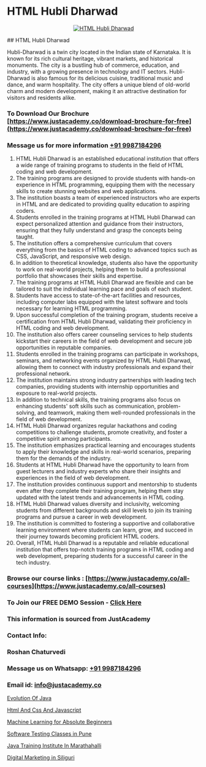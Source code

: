 # HTML Hubli Dharwad

<p align="center">
  <a href="https://justacademy.co/course-detail/html-training">
    <img src="https://justacademy.co/storage2/course_image/1676636567_course_image.webp" alt="HTML Hubli Dharwad">
  </a>
</p>
## HTML Hubli Dharwad

Hubli-Dharwad is a twin city located in the Indian state of Karnataka. It is known for its rich cultural heritage, vibrant markets, and historical monuments. The city is a bustling hub of commerce, education, and industry, with a growing presence in technology and IT sectors. Hubli-Dharwad is also famous for its delicious cuisine, traditional music and dance, and warm hospitality. The city offers a unique blend of old-world charm and modern development, making it an attractive destination for visitors and residents alike.
### To Download Our Brochure [https://www.justacademy.co/download-brochure-for-free](https://www.justacademy.co/download-brochure-for-free)
### Message us for more information [+91 9987184296](https://api.whatsapp.com/send?phone=919987184296)
1) HTML Hubli Dharwad is an established educational institution that offers a wide range of training programs to students in the field of HTML coding and web development.
2) The training programs are designed to provide students with hands-on experience in HTML programming, equipping them with the necessary skills to create stunning websites and web applications.
3) The institution boasts a team of experienced instructors who are experts in HTML and are dedicated to providing quality education to aspiring coders.
4) Students enrolled in the training programs at HTML Hubli Dharwad can expect personalized attention and guidance from their instructors, ensuring that they fully understand and grasp the concepts being taught.
5) The institution offers a comprehensive curriculum that covers everything from the basics of HTML coding to advanced topics such as CSS, JavaScript, and responsive web design.
6) In addition to theoretical knowledge, students also have the opportunity to work on real-world projects, helping them to build a professional portfolio that showcases their skills and expertise.
7) The training programs at HTML Hubli Dharwad are flexible and can be tailored to suit the individual learning pace and goals of each student.
8) Students have access to state-of-the-art facilities and resources, including computer labs equipped with the latest software and tools necessary for learning HTML programming.
9) Upon successful completion of the training program, students receive a certification from HTML Hubli Dharwad, validating their proficiency in HTML coding and web development.
10) The institution also offers career counseling services to help students kickstart their careers in the field of web development and secure job opportunities in reputable companies.
11) Students enrolled in the training programs can participate in workshops, seminars, and networking events organized by HTML Hubli Dharwad, allowing them to connect with industry professionals and expand their professional network.
12) The institution maintains strong industry partnerships with leading tech companies, providing students with internship opportunities and exposure to real-world projects.
13) In addition to technical skills, the training programs also focus on enhancing students' soft skills such as communication, problem-solving, and teamwork, making them well-rounded professionals in the field of web development.
14) HTML Hubli Dharwad organizes regular hackathons and coding competitions to challenge students, promote creativity, and foster a competitive spirit among participants.
15) The institution emphasizes practical learning and encourages students to apply their knowledge and skills in real-world scenarios, preparing them for the demands of the industry.
16) Students at HTML Hubli Dharwad have the opportunity to learn from guest lecturers and industry experts who share their insights and experiences in the field of web development.
17) The institution provides continuous support and mentorship to students even after they complete their training program, helping them stay updated with the latest trends and advancements in HTML coding.
18) HTML Hubli Dharwad values diversity and inclusivity, welcoming students from different backgrounds and skill levels to join its training programs and pursue a career in web development.
19) The institution is committed to fostering a supportive and collaborative learning environment where students can learn, grow, and succeed in their journey towards becoming proficient HTML coders.
20) Overall, HTML Hubli Dharwad is a reputable and reliable educational institution that offers top-notch training programs in HTML coding and web development, preparing students for a successful career in the tech industry.

### Browse our course links : [https://www.justacademy.co/all-courses](https://www.justacademy.co/all-courses) 
### To Join our FREE DEMO Session - [Click Here](https://www.justacademy.co/register-for-course-demo)


### This information is sourced from JustAcademy
### Contact Info:
### Roshan Chaturvedi
### Message us on Whatsapp: [+91 9987184296](https://api.whatsapp.com/send?phone=919987184296)
### Email id: [info@justacademy.co](mailto:info@justacademy.co)
                
[Evolution Of Java](https://www.linkedin.com/pulse/evolution-java-justacademy-london-tviof?trackingId=2aCdWFfWE4acW3bdyrf7xQ%3D%3D&lipi=urn%3Ali%3Apage%3Ad_flagship3_company_admin%3BptBDr%2FMJTceKgM04UktdDQ%3D%3D)

[Html And Css And Javascript](https://www.linkedin.com/pulse/html-css-javascript-software-training-mountain-view-hrj6e?trackingId=ObX1uImZva0GwMPOamqPjg%3D%3D&lipi=urn%3Ali%3Apage%3Ad_flagship3_company_admin%3BRmRTtwAISLyMmFqcBdL04g%3D%3D)

[Machine Learning for Absolute Beginners](https://medium.com/@prempja40/machine-learning-for-absolute-beginners-1e753f3a9bee)

[Software Testing Classes in Pune](https://medium.com/@roneet705/software-testing-classes-in-pune-355c50256279)

[Java Training Institute In Marathahalli](https://justacademyin.github.io/justacademy/java-training-institute-in-marathahalli)

[Digital Marketing in Siliguri](https://justacademyin.github.io/justacademy/digital-marketing-in-siliguri)

